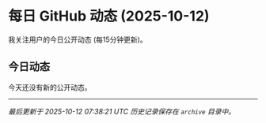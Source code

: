 # 每日 GitHub 动态 (2025-10-12)

我关注用户的今日公开动态 (每15分钟更新)。

## 今日动态

今天还没有新的公开动态。

---
*最后更新于 2025-10-12 07:38:21 UTC*
*历史记录保存在 `archive` 目录中。*
